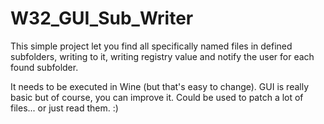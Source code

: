 # W32_GUI_Sub_Writer

This simple project let you find all specifically named files in defined subfolders, writing to it, writing registry value and notify the user for each found subfolder.


It needs to be executed in Wine (but that's easy to change).
GUI is really basic but of course, you can improve it.
Could be used to patch a lot of files... or just read them.
:)
